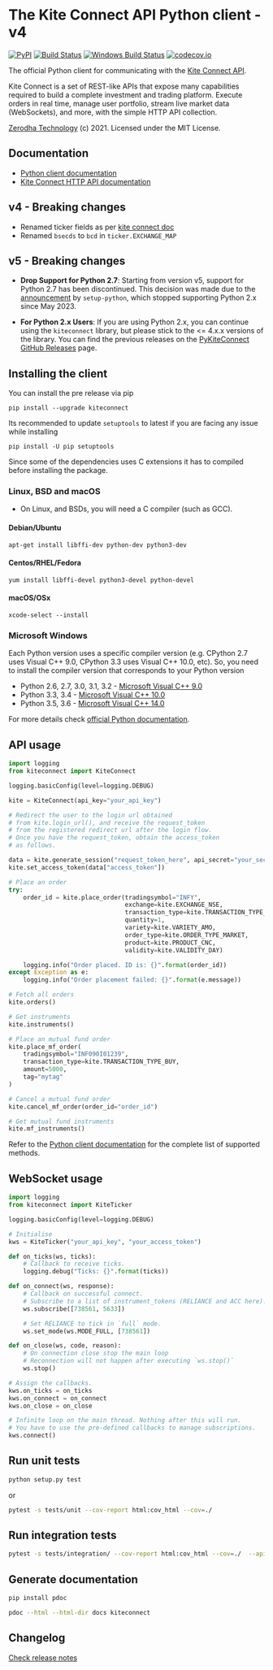 # The Kite Connect API Python client - v4

[![PyPI](https://img.shields.io/pypi/v/kiteconnect.svg)](https://pypi.python.org/pypi/kiteconnect)
[![Build Status](https://travis-ci.org/zerodhatech/pykiteconnect.svg?branch=kite3)](https://travis-ci.org/zerodhatech/pykiteconnect)
[![Windows Build Status](https://ci.appveyor.com/api/projects/status/github/zerodhatech/pykiteconnect?svg=true)](https://ci.appveyor.com/project/rainmattertech/pykiteconnect)
[![codecov.io](https://codecov.io/gh/zerodhatech/pykiteconnect/branch/kite3/graphs/badge.svg?branch=kite3)](https://codecov.io/gh/zerodhatech/pykiteconnect/branch/kite3)

The official Python client for communicating with the [Kite Connect API](https://kite.trade).

Kite Connect is a set of REST-like APIs that expose many capabilities required to build a complete investment and trading platform. Execute orders in real time, manage user portfolio, stream live market data (WebSockets), and more, with the simple HTTP API collection.

[Zerodha Technology](https://zerodha.com) (c) 2021. Licensed under the MIT License.

## Documentation

- [Python client documentation](https://kite.trade/docs/pykiteconnect/v4)
- [Kite Connect HTTP API documentation](https://kite.trade/docs/connect/v3)

## v4 - Breaking changes

- Renamed ticker fields as per [kite connect doc](https://kite.trade/docs/connect/v3/websocket/#quote-packet-structure)
- Renamed `bsecds` to `bcd` in `ticker.EXCHANGE_MAP`

## v5 - Breaking changes

- **Drop Support for Python 2.7**: Starting from version v5, support for Python 2.7 has been discontinued. This decision was made due to the [announcement](https://github.com/actions/setup-python/issues/672) by `setup-python`, which stopped supporting Python 2.x since May 2023.

- **For Python 2.x Users**: If you are using Python 2.x, you can continue using the `kiteconnect` library, but please stick to the <= 4.x.x versions of the library. You can find the previous releases on the [PyKiteConnect GitHub Releases](https://github.com/zerodha/pykiteconnect/releases) page.

## Installing the client

You can install the pre release via pip

```
pip install --upgrade kiteconnect
```

Its recommended to update `setuptools` to latest if you are facing any issue while installing

```
pip install -U pip setuptools
```

Since some of the dependencies uses C extensions it has to compiled before installing the package.

### Linux, BSD and macOS

- On Linux, and BSDs, you will need a C compiler (such as GCC).

#### Debian/Ubuntu

```
apt-get install libffi-dev python-dev python3-dev
```

#### Centos/RHEL/Fedora

```
yum install libffi-devel python3-devel python-devel
```

#### macOS/OSx

```
xcode-select --install
```

### Microsoft Windows

Each Python version uses a specific compiler version (e.g. CPython 2.7 uses Visual C++ 9.0, CPython 3.3 uses Visual C++ 10.0, etc). So, you need to install the compiler version that corresponds to your Python version

- Python 2.6, 2.7, 3.0, 3.1, 3.2 - [Microsoft Visual C++ 9.0](https://wiki.python.org/moin/WindowsCompilers#Microsoft_Visual_C.2B-.2B-_9.0_standalone:_Visual_C.2B-.2B-_Compiler_for_Python_2.7_.28x86.2C_x64.29)
- Python 3.3, 3.4 - [Microsoft Visual C++ 10.0](https://wiki.python.org/moin/WindowsCompilers#Microsoft_Visual_C.2B-.2B-_10.0_standalone:_Windows_SDK_7.1_.28x86.2C_x64.2C_ia64.29)
- Python 3.5, 3.6 - [Microsoft Visual C++ 14.0](https://wiki.python.org/moin/WindowsCompilers#Microsoft_Visual_C.2B-.2B-_14.0_standalone:_Visual_C.2B-.2B-_Build_Tools_2015_.28x86.2C_x64.2C_ARM.29)

For more details check [official Python documentation](https://wiki.python.org/moin/WindowsCompilers).

## API usage

```python
import logging
from kiteconnect import KiteConnect

logging.basicConfig(level=logging.DEBUG)

kite = KiteConnect(api_key="your_api_key")

# Redirect the user to the login url obtained
# from kite.login_url(), and receive the request_token
# from the registered redirect url after the login flow.
# Once you have the request_token, obtain the access_token
# as follows.

data = kite.generate_session("request_token_here", api_secret="your_secret")
kite.set_access_token(data["access_token"])

# Place an order
try:
    order_id = kite.place_order(tradingsymbol="INFY",
                                exchange=kite.EXCHANGE_NSE,
                                transaction_type=kite.TRANSACTION_TYPE_BUY,
                                quantity=1,
                                variety=kite.VARIETY_AMO,
                                order_type=kite.ORDER_TYPE_MARKET,
                                product=kite.PRODUCT_CNC,
                                validity=kite.VALIDITY_DAY)

    logging.info("Order placed. ID is: {}".format(order_id))
except Exception as e:
    logging.info("Order placement failed: {}".format(e.message))

# Fetch all orders
kite.orders()

# Get instruments
kite.instruments()

# Place an mutual fund order
kite.place_mf_order(
    tradingsymbol="INF090I01239",
    transaction_type=kite.TRANSACTION_TYPE_BUY,
    amount=5000,
    tag="mytag"
)

# Cancel a mutual fund order
kite.cancel_mf_order(order_id="order_id")

# Get mutual fund instruments
kite.mf_instruments()
```

Refer to the [Python client documentation](https://kite.trade/docs/pykiteconnect/v4) for the complete list of supported methods.

## WebSocket usage

```python
import logging
from kiteconnect import KiteTicker

logging.basicConfig(level=logging.DEBUG)

# Initialise
kws = KiteTicker("your_api_key", "your_access_token")

def on_ticks(ws, ticks):
    # Callback to receive ticks.
    logging.debug("Ticks: {}".format(ticks))

def on_connect(ws, response):
    # Callback on successful connect.
    # Subscribe to a list of instrument_tokens (RELIANCE and ACC here).
    ws.subscribe([738561, 5633])

    # Set RELIANCE to tick in `full` mode.
    ws.set_mode(ws.MODE_FULL, [738561])

def on_close(ws, code, reason):
    # On connection close stop the main loop
    # Reconnection will not happen after executing `ws.stop()`
    ws.stop()

# Assign the callbacks.
kws.on_ticks = on_ticks
kws.on_connect = on_connect
kws.on_close = on_close

# Infinite loop on the main thread. Nothing after this will run.
# You have to use the pre-defined callbacks to manage subscriptions.
kws.connect()
```

## Run unit tests

```sh
python setup.py test
```

or

```sh
pytest -s tests/unit --cov-report html:cov_html --cov=./
```

## Run integration tests

```sh
pytest -s tests/integration/ --cov-report html:cov_html --cov=./  --api-key api_key --access-token access_token
```

## Generate documentation

```sh
pip install pdoc

pdoc --html --html-dir docs kiteconnect
```

## Changelog

[Check release notes](https://github.com/zerodha/pykiteconnect/releases)
